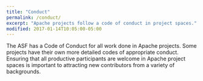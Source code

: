 ```yaml
---
title: "Conduct"
permalink: /conduct/
excerpt: "Apache projects follow a code of conduct in project spaces."
modified: 2017-01-14T10:05:00-05:00
---
```


The ASF has a Code of Conduct for all work done in Apache projects.  Some projects have their own more detailed codes of appropriate conduct.  Ensuring that all productive participants are welcome in Apache project spaces is important to attracting new contributors from a variety of backgrounds.
